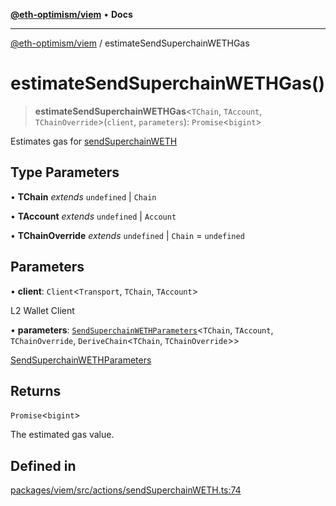 [**@eth-optimism/viem**](../README.md) • **Docs**

***

[@eth-optimism/viem](../README.md) / estimateSendSuperchainWETHGas

# estimateSendSuperchainWETHGas()

> **estimateSendSuperchainWETHGas**\<`TChain`, `TAccount`, `TChainOverride`\>(`client`, `parameters`): `Promise`\<`bigint`\>

Estimates gas for [sendSuperchainWETH](sendSuperchainWETH.md)

## Type Parameters

• **TChain** *extends* `undefined` \| `Chain`

• **TAccount** *extends* `undefined` \| `Account`

• **TChainOverride** *extends* `undefined` \| `Chain` = `undefined`

## Parameters

• **client**: `Client`\<`Transport`, `TChain`, `TAccount`\>

L2 Wallet Client

• **parameters**: [`SendSuperchainWETHParameters`](../type-aliases/SendSuperchainWETHParameters.md)\<`TChain`, `TAccount`, `TChainOverride`, `DeriveChain`\<`TChain`, `TChainOverride`\>\>

[SendSuperchainWETHParameters](../type-aliases/SendSuperchainWETHParameters.md)

## Returns

`Promise`\<`bigint`\>

The estimated gas value.

## Defined in

[packages/viem/src/actions/sendSuperchainWETH.ts:74](https://github.com/ethereum-optimism/ecosystem/blob/1d855f26d1024617b154d28d909dbc33a421f5de/packages/viem/src/actions/sendSuperchainWETH.ts#L74)
